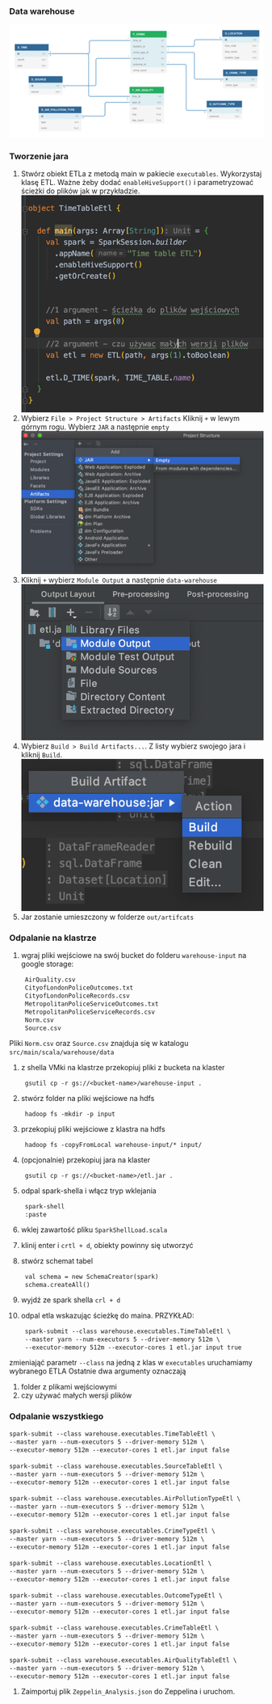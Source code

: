 ### Data warehouse

![schema](readme-assets/updated_schema.png)

### Tworzenie jara
1. Stwórz obiekt ETLa z metodą main w pakiecie `executables`. Wykorzystaj klasę ETL. 
Ważne żeby dodać `enableHiveSupport()` i parametryzować ścieżki do plików jak w przykładzie.
![1](readme-assets/tut7.png)
1. Wybierz `File > Project Structure > Artifacts`
Kliknij `+` w lewym górnym rogu. Wybierz `JAR` a następnie 
`empty`
![2](readme-assets/tut5.png)
1. Kliknij `+` wybierz `Module Output` a następnie `data-warehouse`
![3](readme-assets/tut6.png)
1. Wybierz `Build > Build Artifacts...`. Z listy wybierz swojego jara 
i kliknij `Build`. 
![4](readme-assets/tut4.png)
1. Jar zostanie umieszczony w folderze `out/artifcats`

### Odpalanie na klastrze
1. wgraj pliki wejściowe na swój bucket do folderu `warehouse-input` na google storage:

        AirQuality.csv
        CityofLondonPoliceOutcomes.txt
        CityofLondonPoliceRecords.csv
        MetropolitanPoliceServiceOutcomes.txt
        MetropolitanPoliceServiceRecords.csv
        Norm.csv
        Source.csv
        
Pliki `Norm.csv` oraz `Source.csv` znajduja się w katalogu `src/main/scala/warehouse/data`
    
1. z shella VMki na klastrze przekopiuj pliki z bucketa na klaster 
        
        gsutil cp -r gs://<bucket-name>/warehouse-input .
1. stwórz folder na pliki wejściowe na hdfs 

        hadoop fs -mkdir -p input
1. przekopiuj pliki wejściowe z klastra na hdfs 
        
        hadoop fs -copyFromLocal warehouse-input/* input/
        
1. (opcjonalnie) przekopiuj jara na klaster 
        
        gsutil cp -r gs://<bucket-name>/etl.jar .
 
1. odpal spark-shella i włącz tryp wklejania
    
        spark-shell 
        :paste
        
1. wklej zawartość pliku `SparkShellLoad.scala`
        
1. klinij enter i `crtl + d`, obiekty powinny się utworzyć
1. stwórz schemat tabel 

        val schema = new SchemaCreator(spark)
        schema.createAll()
1. wyjdź ze spark shella `crl + d`
1. odpal etla wskazując ścieżkę do maina. PRZYKŁAD:
        
        spark-submit --class warehouse.executables.TimeTableEtl \
        --master yarn --num-executors 5 --driver-memory 512m \
        --executor-memory 512m --executor-cores 1 etl.jar input true

zmieniająć parametr `--class` na jedną z klas w `executables` uruchamiamy wybranego ETLA 
Ostatnie dwa argumenty oznaczają 
1) folder z plikami wejściowymi 
2) czy używać małych wersji plików 

### Odpalanie wszystkiego 
```
spark-submit --class warehouse.executables.TimeTableEtl \
--master yarn --num-executors 5 --driver-memory 512m \
--executor-memory 512m --executor-cores 1 etl.jar input false

spark-submit --class warehouse.executables.SourceTableEtl \
--master yarn --num-executors 5 --driver-memory 512m \
--executor-memory 512m --executor-cores 1 etl.jar input false

spark-submit --class warehouse.executables.AirPollutionTypeEtl \
--master yarn --num-executors 5 --driver-memory 512m \
--executor-memory 512m --executor-cores 1 etl.jar input false

spark-submit --class warehouse.executables.CrimeTypeEtl \
--master yarn --num-executors 5 --driver-memory 512m \
--executor-memory 512m --executor-cores 1 etl.jar input false

spark-submit --class warehouse.executables.LocationEtl \
--master yarn --num-executors 5 --driver-memory 512m \
--executor-memory 512m --executor-cores 1 etl.jar input false

spark-submit --class warehouse.executables.OutcomeTypeEtl \
--master yarn --num-executors 5 --driver-memory 512m \
--executor-memory 512m --executor-cores 1 etl.jar input false

spark-submit --class warehouse.executables.CrimeTableEtl \
--master yarn --num-executors 5 --driver-memory 512m \
--executor-memory 512m --executor-cores 1 etl.jar input false

spark-submit --class warehouse.executables.AirQualityTableEtl \
--master yarn --num-executors 5 --driver-memory 512m \
--executor-memory 512m --executor-cores 1 etl.jar input false
```

1. Zaimportuj plik `Zeppelin_Analysis.json` do Zeppelina i uruchom.
